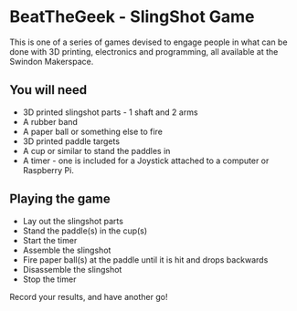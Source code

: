 BeatTheGeek - SlingShot Game
============================

This is one of a series of games devised to engage people in what can be done with 3D printing, electronics and programming, all available at the Swindon Makerspace.

You will need
-------------

* 3D printed slingshot parts - 1 shaft and 2 arms
* A rubber band
* A paper ball or something else to fire
* 3D printed paddle targets
* A cup or similar to stand the paddles in
* A timer - one is included for a Joystick attached to a computer or Raspberry Pi.

Playing the game
----------------

* Lay out the slingshot parts
* Stand the paddle(s) in the cup(s)
* Start the timer
* Assemble the slingshot
* Fire paper ball(s) at the paddle until it is hit and drops backwards
* Disassemble the slingshot
* Stop the timer

Record your results, and have another go!

